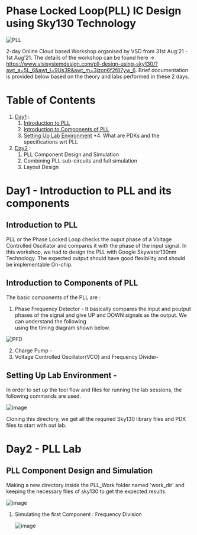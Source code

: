 # Phase Locked Loop(PLL) IC Design using Sky130 Technology

  ![PLL](https://user-images.githubusercontent.com/88245627/127762911-f0dce654-0948-4562-8e17-5ff6756ee7bc.png)

2-day Online Cloud based Workshop organised by VSD from 31st Aug'21 - 1st Aug'21. The details of the workshop can be found here -> https://www.vlsisystemdesign.com/pll-design-using-sky130/?awt_a=5L_6&awt_l=9Us3R&awt_m=3jzon6f2f87yw_6. Brief documentation is provided below based on the theory and labs performed in these 2 days.

# Table of Contents
  1. [Day1](#Day1) : 
      1. [Introduction to PLL](#Introduction-to-PLL) 
      2. [Introduction to Components of PLL](#Introduction-to-Components-of-PLL)
      3. [Setting Up Lab Environment](#Setting-Up-Lab-Environment)
      *4. What are PDKs and the specifications wrt PLL
  2. [Day2](#Day2) :
      1. PLL Component Design and Simulation
      2. Combining PLL sub-circuits and full simulation
      3. Layout Design

# Day1 - Introduction to PLL and its components

  ## Introduction to PLL 
  PLL or the Phase Locked Loop checks the ouput phase of a Voltage Controlled Oscillator and compares it with the phase of the input signal. In this workshop, we had to design the   PLL with Google Skywater130nm Technology. The expected output should have good flexibility and should be implementable On-chip.
  
  ## Introduction to Components of PLL 
  The basic components of the PLL are :
  
   1. Phase Frequency Detector - It basically compares the input and poutput phases of the signal and give UP and DOWN signals as the output. We can understand the following    
       using the timing diagram shown below.
       
   ![PFD](https://user-images.githubusercontent.com/88245627/127773983-c83f3529-64e8-4e8e-bff7-7b53572b1d35.JPG)
   
   2. Charge Pump - 
   3. Voltage Controlled Oscillator(VCO) and Frequency Divider-

  ## Setting Up Lab Environment -
   In order to set up the tool flow and files for running the lab sessions, the following commands are used. 
      
   ![image](https://user-images.githubusercontent.com/88245627/127774221-16eb44f1-a29c-430b-86ab-75ebeb7a78fc.png)
   
   Cloning this directory, we get all the required Sky130 library files and PDK files to start with out lab.
  
  # Day2 - PLL Lab   
   
   ## PLL Component Design and Simulation
   
   Making a new directory inside the PLL_Work folder named 'work_dir' and keeping the necessary files of sky130 to get the expected results.
  
  ![image](https://user-images.githubusercontent.com/88245627/127774544-0e0b7381-4859-43ea-87f7-3cb3b749a120.png)

 
   1. Simulating the first Component : Frequency Division 
      
      ![image](https://user-images.githubusercontent.com/88245627/127774365-b963facc-b693-4a8a-a3c9-dc7a7757cade.png)
      
      

     

  
  
  


